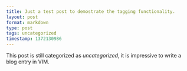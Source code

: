 ```yaml
---
title: Just a test post to demostrate the tagging functionality.
layout: post
format: markdown
type: post
tags: uncategorized
timestamp: 1372130986
---
```

This post is still categorized as *uncategorized*, it is impressive to write a blog entry in VIM.
